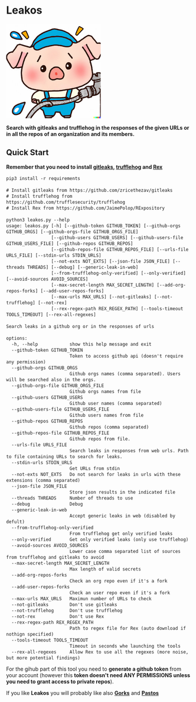 # Leakos

![](leakos.jpeg)

**Search with gitleaks and trufflehog in the responses of the given URLs or in all the repos of an organization and its members.**

## Quick Start

**Remember that you need to install [gitleaks](https://github.com/zricethezav/gitleaks), [trufflehog](https://github.com/trufflesecurity/trufflehog) and [Rex](https://github.com/JaimePolop/RExpository)**

```
pip3 install -r requirements

# Install gitleaks from https://github.com/zricethezav/gitleaks
# Install trufflehog from https://github.com/trufflesecurity/trufflehog
# Install Rex from https://github.com/JaimePolop/RExpository

python3 leakos.py --help
usage: leakos.py [-h] [--github-token GITHUB_TOKEN] [--github-orgs GITHUB_ORGS] [--github-orgs-file GITHUB_ORGS_FILE]
                 [--github-users GITHUB_USERS] [--github-users-file GITHUB_USERS_FILE] [--github-repos GITHUB_REPOS]
                 [--github-repos-file GITHUB_REPOS_FILE] [--urls-file URLS_FILE] [--stdin-urls STDIN_URLS]
                 [--not-exts NOT_EXTS] [--json-file JSON_FILE] [--threads THREADS] [--debug] [--generic-leak-in-web]
                 [--from-trufflehog-only-verified] [--only-verified] [--avoid-sources AVOID_SOURCES]
                 [--max-secret-length MAX_SECRET_LENGTH] [--add-org-repos-forks] [--add-user-repos-forks]
                 [--max-urls MAX_URLS] [--not-gitleaks] [--not-trufflehog] [--not-rex]
                 [--rex-regex-path REX_REGEX_PATH] [--tools-timeout TOOLS_TIMEOUT] [--rex-all-regexes]

Search leaks in a github org or in the responses of urls

options:
  -h, --help            show this help message and exit
  --github-token GITHUB_TOKEN
                        Token to access github api (doesn't require any permission)
  --github-orgs GITHUB_ORGS
                        Github orgs names (comma separated). Users will be searched also in the orgs.
  --github-orgs-file GITHUB_ORGS_FILE
                        Github orgs names from file
  --github-users GITHUB_USERS
                        Github user names (comma separated)
  --github-users-file GITHUB_USERS_FILE
                        Github users names from file
  --github-repos GITHUB_REPOS
                        Github repos (comma separated)
  --github-repos-file GITHUB_REPOS_FILE
                        Github repos from file.
  --urls-file URLS_FILE
                        Search leaks in responses from web urls. Path to file containing URLs to search for leaks.
  --stdin-urls STDIN_URLS
                        Get URLs from stdin
  --not-exts NOT_EXTS   Do not search for leaks in urls with these extensions (comma separated)
  --json-file JSON_FILE
                        Store json results in the indicated file
  --threads THREADS     Number of threads to use
  --debug               Debug
  --generic-leak-in-web
                        Accept generic leaks in web (disabled by defult)
  --from-trufflehog-only-verified
                        From trufflehog get only verified leaks
  --only-verified       Get only verified leaks (only use trufflehog)
  --avoid-sources AVOID_SOURCES
                        Lower case comma separated list of sources from trufflehog and gitleaks to avoid
  --max-secret-length MAX_SECRET_LENGTH
                        Max length of valid secrets
  --add-org-repos-forks
                        Check an org repo even if it's a fork
  --add-user-repos-forks
                        Check an user repo even if it's a fork
  --max-urls MAX_URLS   Maximun number of URLs to check
  --not-gitleaks        Don't use gitleaks
  --not-trufflehog      Don't use trufflehog
  --not-rex             Don't use Rex
  --rex-regex-path REX_REGEX_PATH
                        Path to regex file for Rex (auto download if nothign specified)
  --tools-timeout TOOLS_TIMEOUT
                        Timeout in seconds whe launching the tools
  --rex-all-regexes     Allow Rex to use all the regexes (more noise, but more potential findings)
```

For the gihub part of this tool you need to **generate a github token** from your account (however this **token doesn't need ANY PERMISSIONS unless you need to grant access to private repos**).

If you like **Leakos** you will probably like also **[Gorks](https://github.com/carlospolop/Gorks)** and **[Pastos](https://github.com/carlospolop/Pastos)** 



